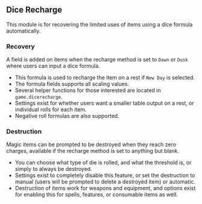 ## Dice Recharge

This module is for recovering the limited uses of items using a dice formula automatically.

### Recovery
A field is added on items when the recharge method is set to `Dawn` or `Dusk` where users can input a dice formula.
- This formula is used to recharge the item on a rest if `New Day` is selected.
- The formula fields supports all scaling values.
- Several helper functions for those interested are located in `game.dicerecharge`.
- Settings exist for whether users want a smaller table output on a rest, or individual rolls for each item.
- Negative roll formulas are also supported.

### Destruction
Magic items can be prompted to be destroyed when they reach zero charges, available if the recharge method is set to anything but blank.
- You can choose what type of die is rolled, and what the threshold is, or simply to always be destroyed.
- Settings exist to completely disable this feature, or set the destruction to manual (users will be prompted to delete a destroyed item) or automatic.
- Destruction of items work for weapons and equipment, and options exist for enabling this for spells, features, or consumable items as well.

